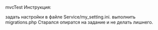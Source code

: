 mvcTest 
Инструкция:

задать настройки в файле Service/my_setting.ini.
выполнить migrations.php
Старался опиратся на задание и не делать лишнего.